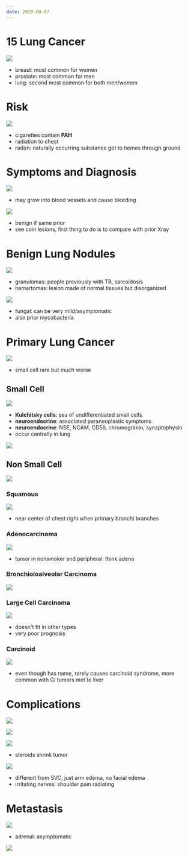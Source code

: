 ```yaml
---
date: 2020-09-07
---
```


# 15 Lung Cancer

<!-- cancer epidemiology -->

![](https://photos.thisispiggy.com/file/wikiFiles/SSWikqQ.jpg)

- breast: most common for women
- prostate: most common for men
- lung: second most common for both men/women

# Risk

<!-- lung cancer risks -->

![](https://photos.thisispiggy.com/file/wikiFiles/hTGvN7O.jpg)

- cigarettes contain **PAH**
- radiation to chest
- radon: naturally occurring substance get to homes through ground

# Symptoms and Diagnosis

<!-- lung cancer symptoms and diagnosis -->

![](https://photos.thisispiggy.com/file/wikiFiles/INaH2cY.jpg)

- may grow into blood vessels and cause bleeding

![](https://photos.thisispiggy.com/file/wikiFiles/Zyvu0I4.jpg)

- benign if same prior
- see coin lesions, first thing to do is to compare with prior Xray

# Benign Lung Nodules

<!-- benign lung nodules causes -->

![](https://photos.thisispiggy.com/file/wikiFiles/LheK6FL.jpg)

- granulomas: people previously with TB, sarcoidosis
- hamartomas: lesion made of normal tissues but disorganized

![](https://photos.thisispiggy.com/file/wikiFiles/RWw3Lrf.jpg)

- fungal: can be very mild/asymptomatic
- also prior mycobacteria

# Primary Lung Cancer

<!-- primary lung cancer types -->

![](https://photos.thisispiggy.com/file/wikiFiles/aLUJlS8.jpg)

- small cell rare but much worse

## Small Cell

<!-- small cell lung cancer demographics and histology, symptoms -->

![](https://photos.thisispiggy.com/file/wikiFiles/cUycJCa.jpg)

- **Kulchitsky cells**: sea of undifferentiated small cells
- **neuroendocrine**: associated paraneoplastic symptoms
- **neuroendocrine**: NSE, NCAM, CD56, chromogranin, synaptophysin
- occur centrally in lung

![](https://photos.thisispiggy.com/file/wikiFiles/1EdNSCh.jpg)

## Non Small Cell

<!-- nonsmall cell cancers include -->

![](https://photos.thisispiggy.com/file/wikiFiles/z2SGziv.jpg)

### Squamous

<!-- squamous histology, demographics, symptoms, characteristics -->

![](https://photos.thisispiggy.com/file/wikiFiles/etxbDjd.jpg)

- near center of chest right when primary bronchi branches

### Adenocarcinoma

<!-- adenocarcinoma characteristics, demographics -->

![](https://photos.thisispiggy.com/file/wikiFiles/oIoI6Ef.jpg)

- tumor in nonsmoker and peripheral: think adeno

### Bronchioloalveolar Carcinoma

<!-- bronchioloalveolar carcinoma characteristics, types -->

![](https://photos.thisispiggy.com/file/wikiFiles/KKThqeT.jpg)

### Large Cell Carcinoma

<!-- large cell carcinoma characteristics, demographics -->

![](https://photos.thisispiggy.com/file/wikiFiles/Q7UbHUZ.jpg)

- doesn't fit in other types
- very poor prognosis

### Carcinoid

<!-- carcinoid tumor in lung characteristics, symptoms -->

![](https://photos.thisispiggy.com/file/wikiFiles/jKeHSZJ.jpg)

- even though has name, rarely causes carcinoid syndrome, more common with GI tumors met to liver

# Complications

<!-- lung cancer complications and symptoms -->

![](https://photos.thisispiggy.com/file/wikiFiles/gnFwl8V.jpg)

![](https://photos.thisispiggy.com/file/wikiFiles/eie6zYT.jpg)

![](https://photos.thisispiggy.com/file/wikiFiles/hu7LIWd.jpg)

- steroids shrink tumor

![](https://photos.thisispiggy.com/file/wikiFiles/FDEuciC.jpg)

- different from SVC, just arm edema, no facial edema
- irritating nerves: shoulder pain radiating

# Metastasis

<!-- lung metastasis from and to -->

![](https://photos.thisispiggy.com/file/wikiFiles/yR7cWy0.jpg)

- adrenal: asymptomatic

![](https://photos.thisispiggy.com/file/wikiFiles/sE5K2Fr.jpg)
